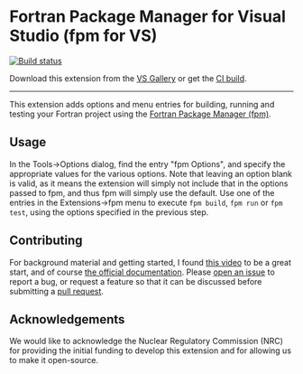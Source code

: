 # Fortran Package Manager for Visual Studio (fpm for VS)

[![Build status](https://ci.appveyor.com/api/projects/status/a6qv09a5tgl4l6na/branch/main?svg=true)](https://ci.appveyor.com/project/everythingfunctional/fpm-for-vs/branch/main)

Download this extension from the [VS Gallery](https://marketplace.visualstudio.com/items?itemName=SourceryInstitute.fpm-for-VS)
or get the [CI build](https://www.vsixgallery.com/extension/fpm_for_VS.7add2675-0a9c-493f-9886-9d674f711c42).

------------

This extension adds options and menu entries for building, running and testing your Fortran project using the [Fortran Package Manager (fpm)](https://github.com/fortran-lang/fpm).

## Usage

In the Tools->Options dialog, find the entry "fpm Options", and specify the appropriate values for the various options.
Note that leaving an option blank is valid, as it means the extension will simply not include that in the options passed to fpm, and thus fpm will simply use the default.
Use one of the entries in the Extensions->fpm menu to execute `fpm build`, `fpm run` or `fpm test`, using the options specified in the previous step.

## Contributing

For background material and getting started, I found [this video](https://channel9.msdn.com/Events/Build/2016/B886) to be a great start, and of course [the official documentation](https://docs.microsoft.com/en-us/visualstudio/extensibility/starting-to-develop-visual-studio-extensions?view=vs-2019).
Please [open an issue](https://github.com/everythingfunctional/fpm-for-VS/issues/new/choose) to report a bug, or request a feature so that it can be discussed before submitting a [pull request](https://github.com/everythingfunctional/fpm-for-VS/compare).

## Acknowledgements

We would like to acknowledge the Nuclear Regulatory Commission (NRC) for providing the initial funding to develop this extension and for allowing us to make it open-source.
